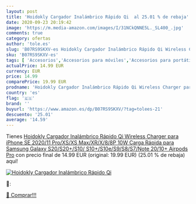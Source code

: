 ```yaml
---
layout: post
title: 'Hoidokly Cargador Inalámbrico Rápido Qi  al 25.01 % de rebaja'
date: 2020-09-23 20:19:42
image: 'https://m.media-amazon.com/images/I/31NCkQNNE5L._SL400_.jpg'
comments: true
category: ofertas
author: 'tole.es'
slug: 'B07RS9SKXV-es Hoidokly Cargador Inalámbrico Rápido Qi Wireless Charger...'
sku: 'B07RS9SKXV-es'
tags: [ 'Accesorios','Accesorios para móviles','Accesorios para portátiles y netbooks','Cargadores y adaptadores para portátiles y netbooks','Cargadores y bases de carga para portátiles y netbooks','Comunicación móvil y accesorios','Electrónica','Fundas y carcasas para teléfonos móviles','Informática','Móviles','Móviles y smartphones libres','iphone', ]
actualPrice: 14.99 EUR
currency: EUR
price: 14.99
comparePrice: 19.99 EUR
prodname: 'Hoidokly Cargador Inalámbrico Rápido Qi Wireless Charger para iPhone SE 2020/11 Pro/XS/XS Max/XR/X/8/8P  10W Carga Rápida para Samsung Galaxy S20/S20+/S10/ S10+/S10e/S9/S8/S7/Note 20/10+ Airpods Pro'
country: 'es'
flag: '🇪🇸'
brand: ''
buyurl: 'https://www.amazon.es/dp/B07RS9SKXV/?tag=tolees-21'
descuento: '25.01'
average: '14.59'
---
```


Tienes [Hoidokly Cargador Inalámbrico Rápido Qi Wireless Charger para iPhone SE 2020/11 Pro/XS/XS Max/XR/X/8/8P  10W Carga Rápida para Samsung Galaxy S20/S20+/S10/ S10+/S10e/S9/S8/S7/Note 20/10+ Airpods Pro](https://www.amazon.es/dp/B07RS9SKXV/?tag=tolees-21) con precio final de  14.99 EUR (original: 19.99 EUR) (25.01 %  de rebaja) aqui!

[![Hoidokly Cargador Inalámbrico Rápido Qi ](https://m.media-amazon.com/images/I/31NCkQNNE5L._SL400_.jpg)](https://www.amazon.es/dp/B07RS9SKXV/?tag=tolees-21)

🔎:


[🛒 Comprar!!!](https://www.amazon.es/dp/B07RS9SKXV/?tag=tolees-21)

